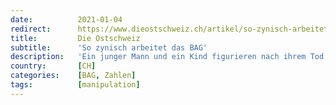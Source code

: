 ```yaml
---
date:          2021-01-04
redirect:      https://www.dieostschweiz.ch/artikel/so-zynisch-arbeitet-das-bag-4YvxExG
title:         Die Ostschweiz
subtitle:      'So zynisch arbeitet das BAG'
description:   'Ein junger Mann und ein Kind figurieren nach ihrem Tod als Coronaopfer - der Mann sicher, das Kind vermutlich zu Unrecht. Das BAG rechtfertigt das mit mit der Statistik: Es will die Betroffenen so aus der Liste der Erkrankten entfernen. Dafür verfälscht das Amt nun andere Zahlen.'
country:       [CH]
categories:    [BAG, Zahlen]
tags:          [manipulation]
---
```

